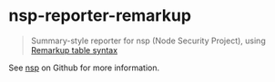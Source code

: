 # nsp-reporter-remarkup

> Summary-style reporter for nsp (Node Security Project), using [Remarkup table syntax](https://secure.phabricator.com/book/phabricator/article/remarkup/#tables)

See [nsp](https://github.com/nodesecurity/nsp/tree/3.0.0) on Github for more information.

